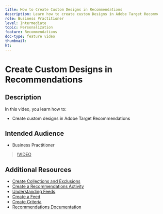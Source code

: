 ```yaml
---
title: How to Create Custom Designs in Recommendations
description: Learn how to create custom Designs in Adobe Target Recommendations.
role: Business Practitioner
level: Intermediate
topic: Personalization
feature: Recommendations
doc-type: feature video
thumbnail:
kt:
---
```


# Create Custom Designs in Recommendations

## Description

In this video, you learn how to:

* Create custom designs in Adobe Target Recommendations

## Intended Audience

* Business Practitioner

>[!VIDEO](https://video.tv.adobe.com/v/27687?quality=12)

## Additional Resources

* [Create Collections and Exclusions](create-collections-and-exclusions.md)
* [Create a Recommendations Activity](create-a-recommendations-activity.md)
* [Understanding Feeds](understanding-feeds.md)
* [Create a Feed](create-a-feed.md)
* [Create Criteria](create-criteria.md)
* [Recommendations Documentation](https://docs.adobe.com/content/help/en/target/using/recommendations/recommendations.html)